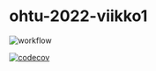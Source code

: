 # ohtu-2022-viikko1
![workflow](https://github.com/ylireetta/ohtu-2022-viikko1/actions/workflows/gradle.yml/badge.svg)

[![codecov](https://codecov.io/gh/ylireetta/ohtu-2022-viikko1/branch/main/graph/badge.svg?token=DI6M2MTCKI)](https://codecov.io/gh/ylireetta/ohtu-2022-viikko1)
